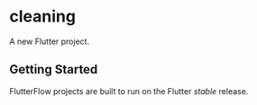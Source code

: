 # cleaning

A new Flutter project.

## Getting Started

FlutterFlow projects are built to run on the Flutter _stable_ release.
